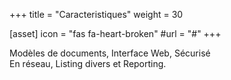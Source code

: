 +++
title = "Caracteristiques"
weight = 30

[asset]
  icon = "fas fa-heart-broken"
  #url = "#"
+++

Modèles de documents, Interface Web, Sécurisé</br>
En réseau, Listing divers et Reporting.
